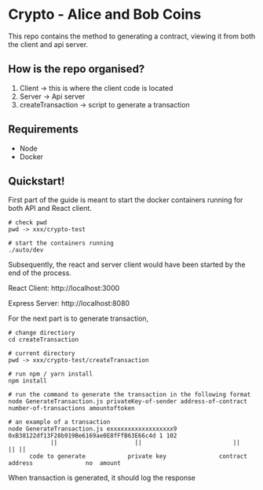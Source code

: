# Crypto - Alice and Bob Coins
This repo contains the method to generating a contract, viewing it from both the client and api server.

## How is the repo organised?
1. Client -> this is where the client code is located
2. Server -> Api server
3. createTransaction -> script to generate a transaction

## Requirements
* Node 
* Docker

## Quickstart!
First part of the guide is meant to start the docker containers running for both API and React client.

``` shell
# check pwd
pwd -> xxx/crypto-test

# start the containers running
./auto/dev
```

Subsequently, the react and server client would have been started by the end of the process.

React Client: http://localhost:3000

Express Server: http://localhost:8080

For the next part is to generate transaction,

```shell
# change directiory
cd createTransaction

# current directory
pwd -> xxx/crypto-test/createTransaction

# run npm / yarn install
npm install 

# run the command to generate the transaction in the following format
node GenerateTransaction.js privateKey-of-sender address-of-contract number-of-transactions amountoftoken

# an example of a transaction
node GenerateTransaction.js exxxxxxxxxxxxxxxxxx9 0xB38122df13F28b919Be6169ae0E8fFfB63E66c4d 1 102
            ||                      ||                          ||                          || ||
      code to generate            private key               contract address               no  amount
```

When transaction is generated, it should log the response
